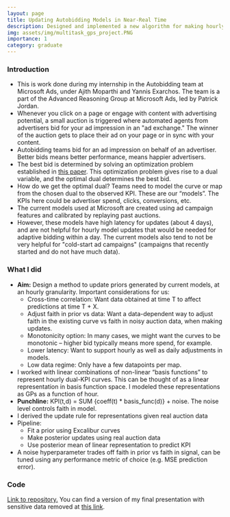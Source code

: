 ```yaml
---
layout: page
title: Updating Autobidding Models in Near-Real Time
description: Designed and implemented a new algorithm for making hourly updates to models used for autobidding in ad auctions. Involved using multitask Gaussian processes and theoretically deriving a new exact inference rule.
img: assets/img/multitask_gps_project.PNG
importance: 1
category: graduate
---
```


### Introduction
* This is work done during my internship in the Autobidding team at Microsoft Ads, under Ajith Moparthi and Yannis Exarchos. The team is a part of the Advanced Reasoning Group at Microsoft Ads, led by Patrick Jordan.
* Whenever you click on a page or engage with content with advertising potential, a small auction is triggered where automated agents from advertisers bid for your ad impression in an "ad exchange." The winner of the auction gets to place their ad on your page or in sync with your content.
* Autobidding teams bid for an ad impression on behalf of an advertiser. Better bids means better performance, means happier advertisers.
* The best bid is determined by solving an optimization problem established in [this paper](https://research.google/pubs/autobidding-with-constraints/). This optimization problem gives rise to a dual variable, and the optimal dual determines the best bid.
* How do we get the optimal dual? Teams need to model the curve or map from the chosen dual to the observed KPI. These are our “models”. The KPIs here could be advertiser spend, clicks, conversions, etc.
* The current models used at Microsoft are created using ad campaign features and calibrated by replaying past auctions. 
* However, these models have high latency for updates (about 4 days), and are not helpful for hourly model updates that would be needed for adaptive bidding within a day. The current models also tend to not be very helpful for "cold-start ad campaigns" (campaigns that recently started and do not have much data).

### What I did
* **Aim:** Design a method to update priors generated by current models, at an hourly granularity. Important considerations for us:
    - Cross-time correlation: Want data obtained at time T to affect predictions at time T +
X.
    - Adjust faith in prior vs data: Want a data-dependent way to adjust faith in the existing
curve vs faith in noisy auction data, when making updates.
    - Monotonicity option: In many cases, we might want the curves to be monotonic –
higher bid typically means more spend, for example.
    - Lower latency: Want to support hourly as well as daily adjustments in models.
    - Low data regime: Only have a few datapoints per map.
* I worked with linear combinations of non-linear “basis functions” to represent hourly dual-KPI curves. This can be thought of as a linear representation in basis function space. I modeled these representations as GPs as a function of hour.
* **Punchline:** KPI(t,d) = SUM {coeff(t) * basis_func(d)} + noise. The noise level controls faith in model.
* I derived the update rule for representations given real auction data
* Pipeline:
     - Fit a prior using Excalibur curves
     - Make posterior updates using real auction data
     - Use posterior mean of linear representation to predict KPI
* A noise hyperparameter trades off faith in prior vs faith in signal, can be tuned using any performance metric of choice (e.g. MSE prediction error).

### Code
[Link to repository.](https://github.com/Chinmaya-Kausik/multitask-gp-dot-product-samples) You can find a version of my final presentation with sensitive data removed at [this link](https://drive.google.com/file/d/1UIfWWJ2NSOSY1N9zlWRHHM2Qa0_LMaxV/view?usp=sharing).
